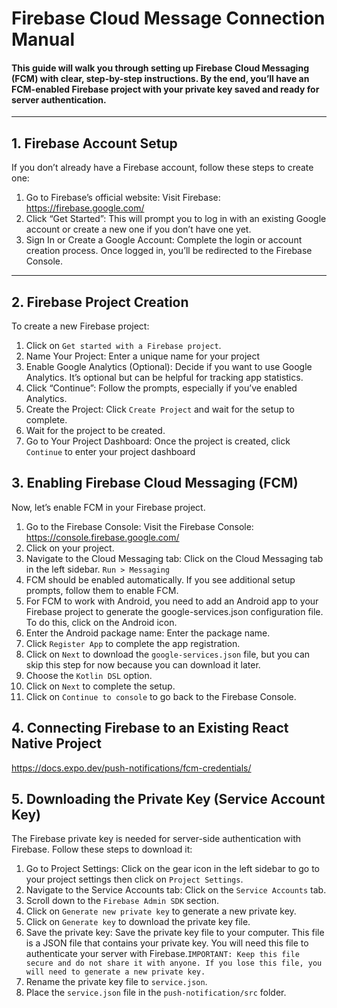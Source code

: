 # Firebase Cloud Message Connection Manual
#### This guide will walk you through setting up Firebase Cloud Messaging (FCM) with clear, step-by-step instructions. By the end, you’ll have an FCM-enabled Firebase project with your private key saved and ready for server authentication.

---
## **1. Firebase Account Setup**
If you don’t already have a Firebase account, follow these steps to create one:

1. Go to Firebase’s official website: Visit Firebase: https://firebase.google.com/ 
2. Click “Get Started”: This will prompt you to log in with an existing Google account or create a new one if you don’t have one yet.
3. Sign In or Create a Google Account: Complete the login or account creation process. Once logged in, you’ll be redirected to the Firebase Console.

---

## **2. Firebase Project Creation**
To create a new Firebase project:
1. Click on `Get started with a Firebase project`.
2. Name Your Project: Enter a unique name for your project
3. Enable Google Analytics (Optional): Decide if you want to use Google Analytics. It’s optional but can be helpful for tracking app statistics.
4. Click “Continue”: Follow the prompts, especially if you’ve enabled Analytics.
5. Create the Project: Click `Create Project` and wait for the setup to complete.
6. Wait for the project to be created.
7. Go to Your Project Dashboard: Once the project is created, click `Continue` to enter your project dashboard

## **3. Enabling Firebase Cloud Messaging (FCM)**
Now, let’s enable FCM in your Firebase project.

1. Go to the Firebase Console: Visit the Firebase Console: https://console.firebase.google.com/
2. Click on your project.
3. Navigate to the Cloud Messaging tab: Click on the Cloud Messaging tab in the left sidebar. `Run > Messaging`
4. FCM should be enabled automatically. If you see additional setup prompts, follow them to enable FCM.
5. For FCM to work with Android, you need to add an Android app to your Firebase project to generate the google-services.json configuration file. To do this, click on the Android icon.
6. Enter the Android package name: Enter the package name. 
7. Click `Register App` to complete the app registration.
8. Click on `Next` to download the `google-services.json` file, but you can skip this step for now because you can download it later.
9. Choose the `Kotlin DSL` option.
10. Click on `Next` to complete the setup.
11. Click on `Continue to console` to go back to the Firebase Console.

## **4. Connecting Firebase to an Existing React Native Project**
https://docs.expo.dev/push-notifications/fcm-credentials/

## **5. Downloading the Private Key (Service Account Key)**
The Firebase private key is needed for server-side authentication with Firebase. Follow these steps to download it:

1. Go to Project Settings: Click on the gear icon in the left sidebar to go to your project settings then click on `Project Settings`.
2. Navigate to the Service Accounts tab: Click on the `Service Accounts` tab.
3. Scroll down to the `Firebase Admin SDK` section.
4. Click on `Generate new private key` to generate a new private key.
5. Click on `Generate key` to download the private key file.
6. Save the private key: Save the private key file to your computer. This file is a JSON file that contains your private key. You will need this file to authenticate your server with Firebase.`IMPORTANT: Keep this file secure and do not share it with anyone. If you lose this file, you will need to generate a new private key.`
7. Rename the private key file to `service.json`.
8. Place the `service.json` file in the `push-notification/src` folder.
